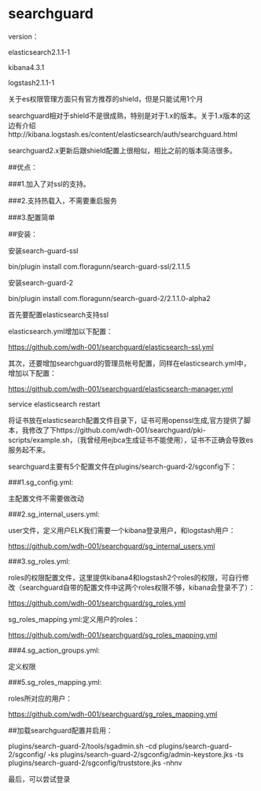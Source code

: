 # searchguard
version：

elasticsearch2.1.1-1

kibana4.3.1

logstash2.1.1-1

关于es权限管理方面只有官方推荐的shield，但是只能试用1个月

searchguard相对于shield不是很成熟，特别是对于1.x的版本。关于1.x版本的这边有介绍http://kibana.logstash.es/content/elasticsearch/auth/searchguard.html

searchguard2.x更新后跟shield配置上很相似，相比之前的版本简洁很多。

##优点：

###1.加入了对ssl的支持。

###2.支持热载入，不需要重启服务

###3.配置简单

##安装：

安装search-guard-ssl

bin/plugin install com.floragunn/search-guard-ssl/2.1.1.5

安装search-guard-2

bin/plugin install com.floragunn/search-guard-2/2.1.1.0-alpha2

首先要配置elasticsearch支持ssl

elasticsearch.yml增加以下配置：

 https://github.com/wdh-001/searchguard/elasticsearch-ssl.yml

其次，还要增加searchguard的管理员帐号配置，同样在elasticsearch.yml中，增加以下配置：

https://github.com/wdh-001/searchguard/elasticsearch-manager.yml

service elasticsearch restart

将证书放在elasticsearch配置文件目录下，证书可用openssl生成,官方提供了脚本，我修改了下https://github.com/wdh-001/searchguard/pki-scripts/example.sh，（我曾经用ejbca生成证书不能使用），证书不正确会导致es服务起不来。

searchguard主要有5个配置文件在plugins/search-guard-2/sgconfig下：

###1.sg_config.yml:

主配置文件不需要做改动

###2.sg_internal_users.yml:

user文件，定义用户ELK我们需要一个kibana登录用户，和logstash用户：

https://github.com/wdh-001/searchguard/sg_internal_users.yml

###3.sg_roles.yml:

roles的权限配置文件，这里提供kibana4和logstash2个roles的权限，可自行修改（searchguard自带的配置文件中这两个roles权限不够，kibana会登录不了）：

https://github.com/wdh-001/searchguard/sg_roles.yml

sg_roles_mapping.yml:定义用户的roles：

https://github.com/wdh-001/searchguard/sg_roles_mapping.yml

###4.sg_action_groups.yml:

定义权限

###5.sg_roles_mapping.yml:

roles所对应的用户：

https://github.com/wdh-001/searchguard/sg_roles_mapping.yml

##加载searchguard配置并启用：

plugins/search-guard-2/tools/sgadmin.sh -cd plugins/search-guard-2/sgconfig/ -ks plugins/search-guard-2/sgconfig/admin-keystore.jks -ts plugins/search-guard-2/sgconfig/truststore.jks  -nhnv

最后，可以尝试登录

 





